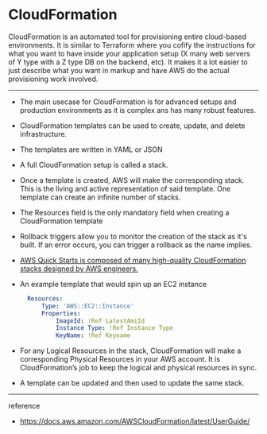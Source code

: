 # CloudFormation

CloudFormation is an automated tool for provisioning entire cloud-based  environments. It is similar to Terraform where you cofify the instructions for what you want to have inside your application setup (X many web servers of Y type with a Z type DB on the backend, etc). It makes it a lot easier to just describe what you want in markup and have AWS do the actual provisioning work involved.

---

- The main usecase for CloudFormation is for advanced setups and production environments as it is complex ans has many robust features.
- CloudFormation templates can be used to create, update, and delete infrastructure.
- The templates are written in YAML or JSON
- A full CloudFormation setup is called a stack.
- Once a template is created, AWS will make the corresponding stack. This is the living and active representation of said template. One template can create an infinite number of stacks.
- The Resources field is the only mandatory field when creating a CloudFormation template
- Rollback triggers allow you to monitor the creation of the stack as it's built. If an error occurs, you can trigger a rollback as the name implies.
- [AWS Quick Starts is composed of many high-quality CloudFormation stacks designed by AWS engineers.](https://aws.amazon.com/quickstart/?quickstart-all.sort-by=item.additionalFields.updateDate&quickstart-all.sort-order=desc)
- An example template that would spin up an EC2 instance
  ```yml
    Resources:
        Type: 'AWS::EC2::Instance'
        Properties:
            ImageId: !Ref LatestAmiId
            Instance Type: !Ref Instance Type
            KeyName: !Ref Keyname
  ```

- For any Logical Resources in the stack, CloudFormation will make a corresponding Physical Resources in your AWS account. It is CloudFormation’s job to keep the logical and physical resources in sync.
- A template can be updated and then used to update the same stack.


---
reference
- https://docs.aws.amazon.com/AWSCloudFormation/latest/UserGuide/